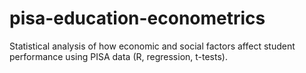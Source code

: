 # pisa-education-econometrics
Statistical analysis of how economic and social factors affect student performance using PISA data (R, regression, t-tests).
